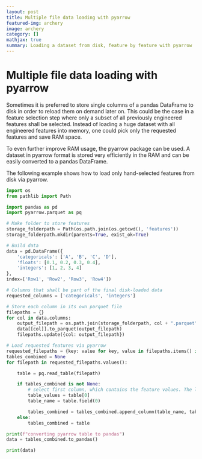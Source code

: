 ```yaml
---
layout: post
title: Multiple file data loading with pyarrow
featured-img: archery
image: archery
category: []
mathjax: true
summary: Loading a dataset from disk, feature by feature with pyarrow
---
```


# Multiple file data loading with pyarrow

Sometimes it is preferred to store single columns of a pandas DataFrame to disk in order to reload them on demand later on.
This could be the case in a feature selection step where only a subset of all previously engineered features shall be selected.
Instead of loading a huge dataset with all engineered features into memory, one could pick only the requested features and save RAM space.

To even further improve RAM usage, the pyarrow package can be used. A dataset in pyarrow format is stored very efficiently in the RAM and can be easily converted
to a pandas DataFrame.

The following example shows how to load only hand-selected features from disk via pyarrow.

```python
import os
from pathlib import Path

import pandas as pd
import pyarrow.parquet as pq

# Make folder to store features
storage_folderpath = Path(os.path.join(os.getcwd(), 'features'))
storage_folderpath.mkdir(parents=True, exist_ok=True)

# Build data
data = pd.DataFrame({
    'categoricals': ['A', 'B', 'C', 'D'],
    'floats': [0.1, 0.2, 0.3, 0.4],
    'integers': [1, 2, 3, 4]
},
index=['Row1', 'Row2', 'Row3', 'Row4'])

# Columns that shall be part of the final disk-loaded data
requested_columns = ['categoricals', 'integers']

# Store each column in its own parquet file
filepaths = {}
for col in data.columns:
    output_filepath = os.path.join(storage_folderpath, col + ".parquet")
    data[[col]].to_parquet(output_filepath)
    filepaths.update({col: output_filepath})

# Load requested features via pyarrow
requested_filepaths = {key: value for key, value in filepaths.items() if key in requested_columns}
tables_combined = None
for filepath in requested_filepaths.values():

    table = pq.read_table(filepath)

    if tables_combined is not None:
        # select first column, which contains the feature values. The last column contains the table's indices
        table_values = table[0]
        table_name = table.field(0)

        tables_combined = tables_combined.append_column(table_name, table_values)
    else:
        tables_combined = table

print(f"converting pyarrow table to pandas")
data = tables_combined.to_pandas()

print(data)
```